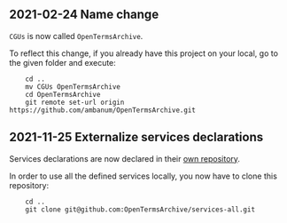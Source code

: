 ## 2021-02-24 Name change

`CGUs` is now called `OpenTermsArchive`.

To reflect this change, if you already have this project on your local, go to the given folder and execute:

```
    cd ..
    mv CGUs OpenTermsArchive
    cd OpenTermsArchive
    git remote set-url origin https://github.com/ambanum/OpenTermsArchive.git
```

## 2021-11-25 Externalize services declarations

Services declarations are now declared in their [own repository](https://github.com/OpenTermsArchive/services-all).

In order to use all the defined services locally, you now have to clone this repository:

```
    cd ..
    git clone git@github.com:OpenTermsArchive/services-all.git
```
